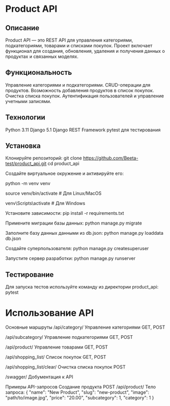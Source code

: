 # Product API
## Описание
Product API — это REST API для управления категориями, подкатегориями, товарами и списками покупок. Проект включает функционал для создания, обновления, удаления и получения данных о продуктах и связанных моделях.

## Функциональность
Управление категориями и подкатегориями.
CRUD-операции для продуктов.
Возможность добавления продуктов в список покупок.
Очистка списка покупок.
Аутентификация пользователей и управление учетными записями.
## Технологии
Python 3.11
Django 5.1
Django REST Framework
pytest для тестирования
## Установка

Клонируйте репозиторий:
git clone https://github.com/Beeta-test/product_api.git
cd product_api

Создайте виртуальное окружение и активируйте его:

python -m venv venv

source venv/bin/activate  # Для Linux/MacOS

venv\Scripts\activate     # Для Windows

Установите зависимости:
pip install -r requirements.txt

Примените миграции базы данных:
python manage.py migrate

Заполните базу данных данными из db.json:
python manage.py loaddata db.json

Создайте суперпользователя:
python manage.py createsuperuser

Запустите сервер разработки:
python manage.py runserver

## Тестирование
Для запуска тестов используйте команду из директории product_api:
pytest

# Использование API
Основные маршруты
/api/category/	Управление категориями	GET, POST

/api/subcategory/	Управление подкатегориями	GET, POST

/api/product/	Управление товарами	GET, POST

/api/shopping_list/	Список покупок	GET, POST

/api/shopping_list/clear/	Очистка списка покупок	POST

/swagger/ Добументация к API

Примеры API-запросов
Создание продукта
POST /api/product/
Тело запроса:
{
    "name": "New Product",
    "slug": "new-product",
    "image": "path/to/image.jpg",
    "price": "20.00",
    "subcategory": 1,
    "category": 1
}
